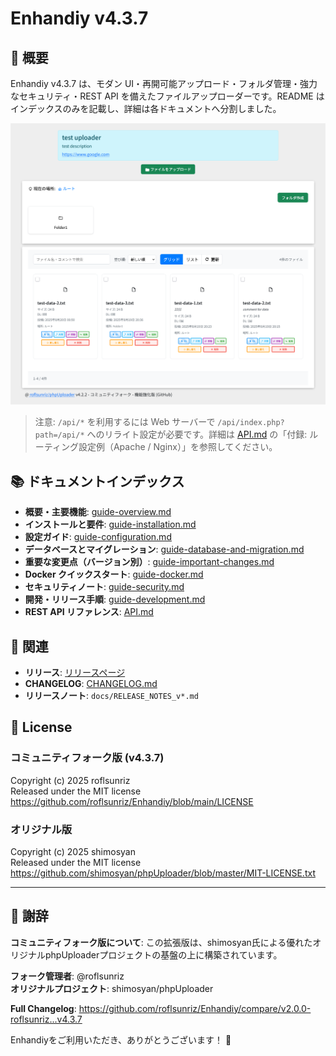 # Enhandiy v4.3.7

## 🎉 概要

Enhandiy v4.3.7 は、モダン UI・再開可能アップロード・フォルダ管理・強力なセキュリティ・REST API を備えたファイルアップローダーです。README はインデックスのみを記載し、詳細は各ドキュメントへ分割しました。

![cover](./image/cover.png)

> 注意: `/api/*` を利用するには Web サーバーで `/api/index.php?path=/api/*` へのリライト設定が必要です。詳細は [API.md](docs/API.md) の「付録: ルーティング設定例（Apache / Nginx）」を参照してください。

## 📚 ドキュメントインデックス

- **概要・主要機能**: [guide-overview.md](docs/guide-overview.md)
- **インストールと要件**: [guide-installation.md](docs/guide-installation.md)
- **設定ガイド**: [guide-configuration.md](docs/guide-configuration.md)
- **データベースとマイグレーション**: [guide-database-and-migration.md](docs/guide-database-and-migration.md)
- **重要な変更点（バージョン別）**: [guide-important-changes.md](docs/guide-important-changes.md)
- **Docker クイックスタート**: [guide-docker.md](docs/guide-docker.md)
- **セキュリティノート**: [guide-security.md](docs/guide-security.md)
- **開発・リリース手順**: [guide-development.md](docs/guide-development.md)
- **REST API リファレンス**: [API.md](docs/API.md)

## 🔗 関連

- **リリース**: [リリースページ](https://github.com/roflsunriz/Enhandiy/releases)
- **CHANGELOG**: [CHANGELOG.md](CHANGELOG.md)
- **リリースノート**: `docs/RELEASE_NOTES_v*.md`


## 📄 License

### **コミュニティフォーク版 (v4.3.7)**
Copyright (c) 2025 roflsunriz  
Released under the MIT license  
<https://github.com/roflsunriz/Enhandiy/blob/main/LICENSE>

### **オリジナル版**
Copyright (c) 2025 shimosyan  
Released under the MIT license  
<https://github.com/shimosyan/phpUploader/blob/master/MIT-LICENSE.txt>

---

## 🙏 謝辞

**コミュニティフォーク版について**: この拡張版は、shimosyan氏による優れたオリジナルphpUploaderプロジェクトの基盤の上に構築されています。

**フォーク管理者**: @roflsunriz  
**オリジナルプロジェクト**: shimosyan/phpUploader

**Full Changelog**: <https://github.com/roflsunriz/Enhandiy/compare/v2.0.0-roflsunriz...v4.3.7>

Enhandiyをご利用いただき、ありがとうございます！ 🚀
